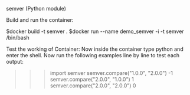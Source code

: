 semver (Python module)

Build and run the container:

$docker build -t semver .
$docker run --name demo_semver -i -t semver /bin/bash

Test the working of Container:
        Now inside the container type python and enter the shell.
	Now run the following examples line by line to test each output:

>>> import semver
>>> semver.compare("1.0.0", "2.0.0")
-1
>>> semver.compare("2.0.0", "1.0.0")
1
>>> semver.compare("2.0.0", "2.0.0")
0
